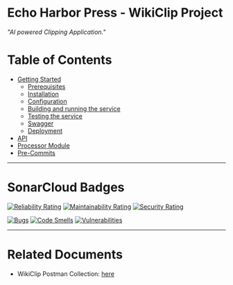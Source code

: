 # Echo Harbor Press - WikiClip Project

_"AI powered Clipping Application."_

# Table of Contents

- [Getting Started](getting_started.md)
  - [Prerequisites](getting_started.md#testing-the-service)
  - [Installation](getting_started.md#installation)
  - [Configuration](getting_started.md#configuration)
  - [Building and running the service](getting_started.md#building-and-running-the-service)
  - [Testing the service](getting_started.md#testing-the-service)
  - [Swagger](getting_started.md#swagger)
  - [Deployment](getting_started.md#deployment)
- [API](getting_started.md#api)
- [Processor Module](getting_started.md#processor-module)
- [Pre-Commits](getting_started.md#precommits)

<hr>

# SonarCloud Badges

[![Reliability Rating](https://sonarcloud.io/api/project_badges/measure?project=enigmatechai_etai-core-app&metric=reliability_rating&token=ce6c9402a1eb763a6aa5add48fdda3fcd97539f4)](https://sonarcloud.io/summary/new_code?id=enigmatechai_etai-core-app)
[![Maintainability Rating](https://sonarcloud.io/api/project_badges/measure?project=enigmatechai_etai-core-app&metric=sqale_rating&token=ce6c9402a1eb763a6aa5add48fdda3fcd97539f4)](https://sonarcloud.io/summary/new_code?id=enigmatechai_etai-core-app)
[![Security Rating](https://sonarcloud.io/api/project_badges/measure?project=enigmatechai_etai-core-app&metric=security_rating&token=ce6c9402a1eb763a6aa5add48fdda3fcd97539f4)](https://sonarcloud.io/summary/new_code?id=enigmatechai_etai-core-app)

[![Bugs](https://sonarcloud.io/api/project_badges/measure?project=enigmatechai_etai-core-app&metric=bugs&token=ce6c9402a1eb763a6aa5add48fdda3fcd97539f4)](https://sonarcloud.io/summary/new_code?id=enigmatechai_etai-core-app)
[![Code Smells](https://sonarcloud.io/api/project_badges/measure?project=enigmatechai_etai-core-app&metric=code_smells&token=ce6c9402a1eb763a6aa5add48fdda3fcd97539f4)](https://sonarcloud.io/summary/new_code?id=enigmatechai_etai-core-app)
[![Vulnerabilities](https://sonarcloud.io/api/project_badges/measure?project=enigmatechai_etai-core-app&metric=vulnerabilities&token=ce6c9402a1eb763a6aa5add48fdda3fcd97539f4)](https://sonarcloud.io/summary/new_code?id=enigmatechai_etai-core-app)

<hr>

# Related Documents

- WikiClip Postman Collection: [here](EnigmaTech.AI.postman_collection.json)

